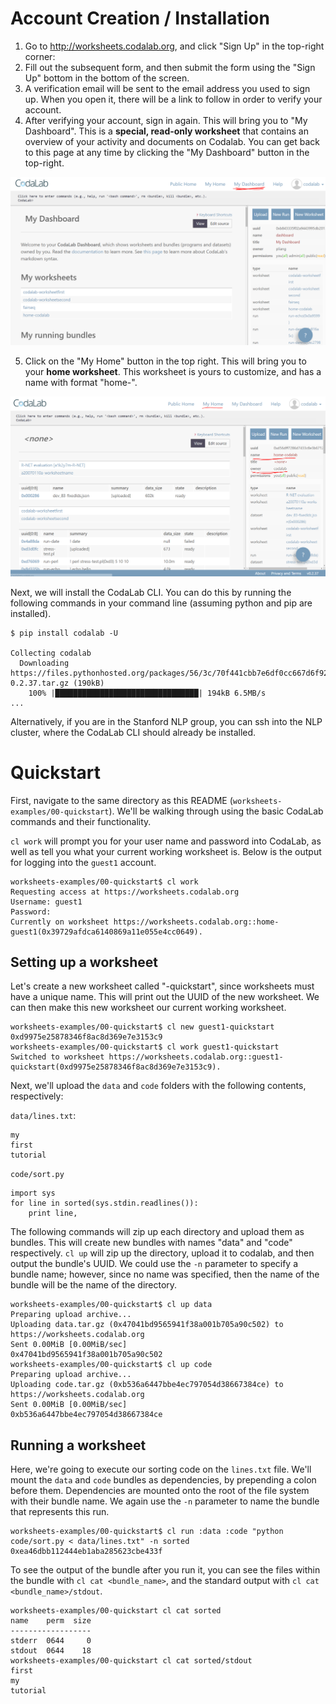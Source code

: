 # Account Creation / Installation

1.  Go to http://worksheets.codalab.org, and click "Sign Up" in the top-right corner:
2.  Fill out the subsequent form, and then submit the form using the "Sign Up" bottom in the bottom of the screen.
3.  A verification email will be sent to the email address you used to sign up. When you open it, there will be a link to follow in order to verify your account.
4.  After verifying your account, sign in again. This will bring you to "My Dashboard". This is a **special, read-only worksheet** that contains an overview of your activity and documents on Codalab. You can get back to this page at any time by clicking the "My Dashboard" button in the top-right.

![Dashboard](./dashboard.png)

5.  Click on the "My Home" button in the top right. This will bring you to your **home worksheet**. This worksheet is yours to customize, and has a name with format "home-<your username>".

![My Home](./home.png)

Next, we will install the CodaLab CLI. You can do this by running the following commands in your command line (assuming python and pip are installed).

    $ pip install codalab -U

    Collecting codalab
      Downloading https://files.pythonhosted.org/packages/56/3c/70f441cbb7e6df0cc667d6f924d797638c72e853f24ef013473ca6dc1d20/codalab-0.2.37.tar.gz (190kB)
        100% |████████████████████████████████| 194kB 6.5MB/s 
    ...


Alternatively, if you are in the Stanford NLP group, you can ssh into the NLP cluster, where the CodaLab CLI should already be installed.

# Quickstart

First, navigate to the same directory as this README (`worksheets-examples/00-quickstart`). We'll be walking through using the basic CodaLab commands and their functionality. 

`cl work` will prompt you for your user name and password into CodaLab, as well as tell you what your current working worksheet is. Below is the output for logging into the `guest1` account. 

    worksheets-examples/00-quickstart$ cl work
    Requesting access at https://worksheets.codalab.org
    Username: guest1
    Password: 
    Currently on worksheet https://worksheets.codalab.org::home-guest1(0x39729afdca6140869a11e055e4cc0649).

## Setting up a worksheet

Let's create a new worksheet called "<username>-quickstart", since worksheets must have a unique name. This will print out the UUID of the new worksheet. We can then make this new worksheet our current working worksheet. 

    worksheets-examples/00-quickstart$ cl new guest1-quickstart
    0xd9975e25878346f8ac8d369e7e3153c9
    worksheets-examples/00-quickstart$ cl work guest1-quickstart
    Switched to worksheet https://worksheets.codalab.org::guest1-quickstart(0xd9975e25878346f8ac8d369e7e3153c9).

Next, we'll upload the `data` and `code` folders with the following contents, respectively:

`data/lines.txt`:

    my
    first
    tutorial

`code/sort.py`

    import sys
    for line in sorted(sys.stdin.readlines()):
    	print line,

The following commands will zip up each directory and upload them as bundles. This will create new bundles with names "data" and "code" respectively. `cl up` will zip up the directory, upload it to codalab, and then output the bundle's UUID. We could use the `-n` parameter to specify a bundle name; however, since no name was specified, then the name of the bundle will be the name of the directory. 

    worksheets-examples/00-quickstart$ cl up data
    Preparing upload archive...
    Uploading data.tar.gz (0x47041bd9565941f38a001b705a90c502) to https://worksheets.codalab.org
    Sent 0.00MiB [0.00MiB/sec]              
    0x47041bd9565941f38a001b705a90c502
    worksheets-examples/00-quickstart$ cl up code
    Preparing upload archive...
    Uploading code.tar.gz (0xb536a6447bbe4ec797054d38667384ce) to https://worksheets.codalab.org
    Sent 0.00MiB [0.00MiB/sec]              
    0xb536a6447bbe4ec797054d38667384ce

## Running a worksheet
Here, we're going to execute our sorting code on the `lines.txt` file. We'll mount the `data` and `code` bundles as dependencies, by prepending a colon before them. Dependencies are mounted onto the root of the file system with their bundle name. We again use the `-n` parameter to name the bundle that represents this run. 

    worksheets-examples/00-quickstart$ cl run :data :code "python code/sort.py < data/lines.txt" -n sorted
    0xea46dbb112444eb1aba285623cbe433f

To see the output of the bundle after you run it, you can see the files within the bundle with `cl cat <bundle_name>`, and the standard output with `cl cat <bundle_name>/stdout`. 

    worksheets-examples/00-quickstart cl cat sorted
    name    perm  size
    ------------------
    stderr  0644     0
    stdout  0644    18
    worksheets-examples/00-quickstart cl cat sorted/stdout
    first
    my
    tutorial
